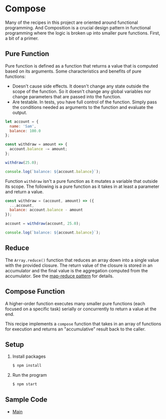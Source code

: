 # Compose

Many of the recipes in this project are oriented around functional programming. And Composition is a crucial design pattern in functional programming where the logic is broken up into smaller pure functions. First, a bit of a primer.

## Pure Function

Pure function is defined as a function that returns a value that is computed based on its arguments. Some characteristics and benefits of pure functions:

* Doesn't cause side effects. It doesn't change any state outside the scope of the function. So it doesn't change any global variables nor change parameters that are passed into the function.
* Are testable. In tests, you have full control of the function. Simply pass the conditions needed as arguments to the function and evaluate the output. 

```javascript
let account = {
  name: 'Sam',
  balance: 100.0
};

const withdraw = amount => {
  account.balance -= amount;
};

withdraw(25.0);

console.log(`balance: ${account.balance}`);
```

Function `withdraw` isn't a pure function as it mutates a variable that outside its scope. The following is a pure function as it takes in at least a parameter and return a value.

```javascript
const withdraw = (account, amount) => ({
  ...account,
  balance: account.balance - amount
});

account = withdraw(account, 25.0);

console.log(`balance: ${account.balance}`);
```

## Reduce

The `Array.reduce()` function that reduces an array down into a single value with the provided closure. The return value of the closure is stored in an accumulator and the final value is the aggregation computed from the accumulator. See the [map-reduce pattern](../map-reduce) for details.

## Compose Function

A higher-order function executes many smaller pure functions (each focused on a specific task) serially or concurrently to return a value at the end.

This recipe implements a `compose` function that takes in an array of functions for execution and returns an "accumulative" result back to the caller. 

## Setup

1. Install packages

   ```bash
   $ npm install
   ```
   
1. Run the program

   ```bash
   $ npm start
   ```

## Sample Code

* [Main](index.js)